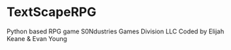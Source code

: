 # TextScapeRPG
Python based RPG game
S0Ndustries Games Division LLC
Coded by Elijah Keane & Evan Young
